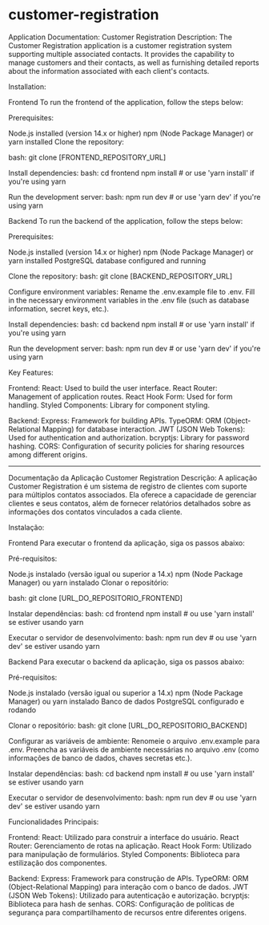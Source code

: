 # customer-registration
Application Documentation: Customer Registration
Description:
The Customer Registration application is a customer registration system supporting multiple associated contacts. It provides the capability to manage customers and their contacts, as well as furnishing detailed reports about the information associated with each client's contacts.

Installation:

Frontend
To run the frontend of the application, follow the steps below:

Prerequisites:

Node.js installed (version 14.x or higher)
npm (Node Package Manager) or yarn installed
Clone the repository:

bash:
git clone [FRONTEND_REPOSITORY_URL]

Install dependencies:
bash:
cd frontend
npm install # or use 'yarn install' if you're using yarn

Run the development server:
bash:
npm run dev # or use 'yarn dev' if you're using yarn

Backend
To run the backend of the application, follow the steps below:

Prerequisites:

Node.js installed (version 14.x or higher)
npm (Node Package Manager) or yarn installed
PostgreSQL database configured and running

Clone the repository:
bash:
git clone [BACKEND_REPOSITORY_URL]

Configure environment variables:
Rename the .env.example file to .env.
Fill in the necessary environment variables in the .env file (such as database information, secret keys, etc.).

Install dependencies:
bash:
cd backend
npm install # or use 'yarn install' if you're using yarn

Run the development server:
bash:
npm run dev # or use 'yarn dev' if you're using yarn

Key Features:

Frontend:
React: Used to build the user interface.
React Router: Management of application routes.
React Hook Form: Used for form handling.
Styled Components: Library for component styling.

Backend:
Express: Framework for building APIs.
TypeORM: ORM (Object-Relational Mapping) for database interaction.
JWT (JSON Web Tokens): Used for authentication and authorization.
bcryptjs: Library for password hashing.
CORS: Configuration of security policies for sharing resources among different origins.

___
Documentação da Aplicação Customer Registration
Descrição:
A aplicação Customer Registration é um sistema de registro de clientes com suporte para múltiplos contatos associados. Ela oferece a capacidade de gerenciar clientes e seus contatos, além de fornecer relatórios detalhados sobre as informações dos contatos vinculados a cada cliente.

Instalação:

Frontend
Para executar o frontend da aplicação, siga os passos abaixo:

Pré-requisitos:

Node.js instalado (versão igual ou superior a 14.x)
npm (Node Package Manager) ou yarn instalado
Clonar o repositório:

bash:
git clone [URL_DO_REPOSITORIO_FRONTEND]

Instalar dependências:
bash:
cd frontend
npm install   # ou use 'yarn install' se estiver usando yarn

Executar o servidor de desenvolvimento:
bash:
npm run dev   # ou use 'yarn dev' se estiver usando yarn


Backend
Para executar o backend da aplicação, siga os passos abaixo:

Pré-requisitos:

Node.js instalado (versão igual ou superior a 14.x)
npm (Node Package Manager) ou yarn instalado
Banco de dados PostgreSQL configurado e rodando

Clonar o repositório:
bash:
git clone [URL_DO_REPOSITORIO_BACKEND]

Configurar as variáveis de ambiente:
Renomeie o arquivo .env.example para .env.
Preencha as variáveis de ambiente necessárias no arquivo .env (como informações de banco de dados, chaves secretas etc.).

Instalar dependências:
bash:
cd backend
npm install   # ou use 'yarn install' se estiver usando yarn

Executar o servidor de desenvolvimento:
bash:
npm run dev   # ou use 'yarn dev' se estiver usando yarn


Funcionalidades Principais:

Frontend:
React: Utilizado para construir a interface do usuário.
React Router: Gerenciamento de rotas na aplicação.
React Hook Form: Utilizado para manipulação de formulários.
Styled Components: Biblioteca para estilização dos componentes.

Backend:
Express: Framework para construção de APIs.
TypeORM: ORM (Object-Relational Mapping) para interação com o banco de dados.
JWT (JSON Web Tokens): Utilizado para autenticação e autorização.
bcryptjs: Biblioteca para hash de senhas.
CORS: Configuração de políticas de segurança para compartilhamento de recursos entre diferentes origens.

